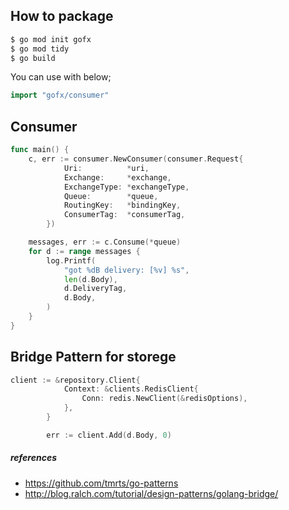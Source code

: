 
How to package
---------------
```sh
$ go mod init gofx
$ go mod tidy
$ go build
```

You can use with below;
```go
import "gofx/consumer"
```

Consumer
---------------
```go
func main() {
	c, err := consumer.NewConsumer(consumer.Request{
    		Uri:          *uri,
    		Exchange:     *exchange,
    		ExchangeType: *exchangeType,
    		Queue:        *queue,
    		RoutingKey:   *bindingKey,
    		ConsumerTag:  *consumerTag,
    	})

	messages, err := c.Consume(*queue)
	for d := range messages {
		log.Printf(
			"got %dB delivery: [%v] %s",
			len(d.Body),
			d.DeliveryTag,
			d.Body,
		)
	}
}
```


Bridge Pattern for storege
------------------------------

```go
client := &repository.Client{
			Context: &clients.RedisClient{
				Conn: redis.NewClient(&redisOptions),
			},
		}

		err := client.Add(d.Body, 0)
```

##### references
* https://github.com/tmrts/go-patterns
* http://blog.ralch.com/tutorial/design-patterns/golang-bridge/